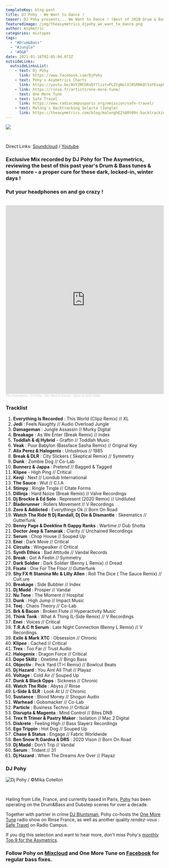 ```yaml
---
templateKey: blog-post
title: DJ Pohy - We Want to Dance !
teaser: DJ Pohy presents... We Want to Dance ! (Best of 2020 Drum & Bass)
featuredimage: /img/theasymetrics_djpohy_we_want_to_dance.png
author: Asymetric
categories: mixtapes
tags:
  - "#Drum&Bass"
  - "#Jungle"
  - "#D&B"
date: 2021-01-16T02:05:04.073Z
outsideLinks:
  outsideLinksList:
    - text: Dj Pohy
      link: https://www.facebook.com/DjPohy
    - text: Pohy's Asymetrics Charts
      link: https://youtu.be/AUY2MChRnQY?list=PLZtgNolXlRSRNkQl5aYExapQBP3fqn0hv
    - link: https://rinse.fr/artists/one-more-tune/
      text: One More Tune
    - text: Safe Travel
      link: https://www.radiocampusparis.org/emission/safe-travel/
    - text: Malong's Backtracking Selecta (Jungle)
      link: https://theasymetrics.com/blog/malong%E2%80%99s-backtracking-selecta/
---
```

![](/img/theasymetrics_djpohy_we_want_to_dance.png)

<br>

Direct Links: [](https://soundcloud.com/the-asymetrics/asymetrics-mixtape-9-andi-rietschel-tribe-of-beats?in=the-asymetrics/sets/the-asymetrics-mixtapes)[Soundcloud](https://soundcloud.com/the-asymetrics/dj-pohy-we-want-to-dance-best-of-2020-db) / [Youtube](https://www.youtube.com/watch?v=R07c0j7HrZI)

### Exclusive Mix recorded by DJ Pohy for The Asymetrics, reviewing the best of this past year's Drum & Bass tunes & some more - a proper cure for these dark, locked-in, winter days !

### Put your headphones on and go crazy !

<br>

<iframe width="100%" height="600" scrolling="no" frameborder="no" allow="autoplay" src="https://w.soundcloud.com/player/?url=https%3A//api.soundcloud.com/tracks/969643048&color=%23ff5500&auto_play=false&hide_related=false&show_comments=true&show_user=true&show_reposts=false&show_teaser=true&visual=true"></iframe><div style="font-size: 10px; color: #cccccc;line-break: anywhere;word-break: normal;overflow: hidden;white-space: nowrap;text-overflow: ellipsis; font-family: Interstate,Lucida Grande,Lucida Sans Unicode,Lucida Sans,Garuda,Verdana,Tahoma,sans-serif;font-weight: 100;"><a href="https://soundcloud.com/the-asymetrics" title="The Asymetrics" target="_blank" style="color: #cccccc; text-decoration: none;">The Asymetrics</a> · <a href="https://soundcloud.com/the-asymetrics/dj-pohy-we-want-to-dance-best-of-2020-db" title="DJ Pohy - We Want to Dance ! (Best of 2020 D&amp;B)" target="_blank" style="color: #cccccc; text-decoration: none;">DJ Pohy - We Want to Dance ! (Best of 2020 D&amp;B)</a></div>

### Tracklist

1. **Everything Is Recorded** : This World (Clipz Remix) // XL
2. **Jedi** : Feels Naughty // Audio Overload Jungle
3. **Damageman** : Jungle Assassin // Murky Digital
4. **Breakage** : As We Enter (Break Remix) // Index
5. **Toddlah & dj Hybrid** - Graftin // Toddlah Music
6. **Veak** : Puur Babylon (Bassface Sasha Remix) // Original Key
7. **Alix Perez & Halogenix** : Unlustrous // 1985
8. **Break & DLR** : City Slickers ( Skeptical Remix) // Symmetry
9. **Dunk** : Zombie Dog // Co-Lab
10. **Bunnerz & Jappa** : Pretend // Bagged & Tagged
11. **Klipee** - High Ping // Critical
12. **Kenji** : Next // Liondub International
13. **The Sauce** : Wut // C.I.A
14. **Stimpy** : Ringle Tingle // Citate Forms
15. **Dillinja** : Hard Noize (Break Remix) // Valve Recordings
16. **Dj Brockie & Ed Solo** : Represent (2020 Remix) // Undiluted
17. **Bladerunner** : Rollers Movement // V Recordings
18. **Zoro & Addicted** : Everythings Ok // Born On Road
19. **Watch The Ride ft Dj Randall, Dj Die & Dismantle** : Skeematics // Gutterfunk
20. **Benny Page & Deekline ft Gappy Ranks** : Wartime // Dub Shotta
21. **Doctor Jeep & Tamarak** : Clarity // Unchained Recordings
22. **Serum** : Chop House // Souped Up
23. **Enei** : Dark Move // Critical
24. **Circuits** : Wingwalker // Critical
25. **Synth Ethics** : Bad Attitude // Vandal Records
26. **Break** : Got A Feelin // Symmetry
27. **Dark Soldier** : Dark Soldier (Benny L Remix) // Dread
28. **Fixate** : One For The Floor // Gutterfunk
29. **Shy FX ft Stamina Mc & Lilly Allen** : Roll The Dice ( The Sauce Remix) // Cult.ure
30. **Breakage** : Side Bubbler // Index
31. **Dj Madd** : Prosper // Vandal
32. **Nu Tone** : The Moment // Hospital
33. **Dunk** : High Jump // Impact Music
34. **Teej** : Chaos Theory // Co-Lab
35. **Brk & Bacon** : Broken Flute // Hyperactivity Music
36. **Think Tonk** : What A Thing (L-Side Remix) // V Recordings
37. **Enei** : Voices // Critical
38. **T.R.A.C ft Serum** : Late Night Connection (Benny L Remix) // V Recordings
39. **Exile & Mark XTC** : Obsession // Chronic
40. **Klipee** : Cached // Critical
41. **Trex** : Too Far // Trust Audio
42. **Halogenix** : Dragon Force // Critical
43. **Dope Skillz** : Onetime // Bingo Bass
44. **Objectiv** : Peck Yard (T>I Remix) // Bowlcut Beats
45. **Dj Hazard** : You Aint All That // Playaz
46. **Voltage** : Cold Air // Souped Up
47. **Dunk & Black Opps** : Sickness // Chronic
48. **Watch The Ride** : Abyss // Rinse
49. **L-Side & SLR** : Look At U // Chronic
50. **Sustance** : Blood Money // Shogun Audio
51. **Warhead** : Gobsmacker // Co-Lab
52. **Particle** : Business Techno // Critical
53. **Disrupta & Magenta** : Mind Control // Bites DNB
54. **Trex ft Trimer & Pastry Maker** : Isolation // Mac 2 Digital
55. **Diskrete** : Feeling High // Bass Slayerz Recordings
56. **Ego Trippin** : Hot Dog // Souped Up
57. **Chase & Status** : Engage // Fabric Worldwide
58. **Ben Snow ft Gardna & DRS** : 2020 Vison // Born On Road
59. **Dj Madd** : Don't Trip // Vandal
60. **Serum** : Trident // 31 
61. **Dj Hazard** : When The Dreams Are Over // Playaz

### DJ Pohy

![](/img/dj-pohy-small.jpg "Dj Pohy / ©️Mika Cotellon")

<br>

Hailing from Lille, France, and currently based in Paris, [Pohy](www.facebook.com/DjPohy) has been operating on the Drum&Bass and Dubstep scenes for over a decade.

Together with partner in crime [DJ Bluntsman](https://soundcloud.com/dj-bluntsman), Pohy co-hosts the [One More Tune](https://rinse.fr/artists/one-more-tune/) radio show on Rinse France, as well as another quality *rendez-vous* : [Safe Travel](https://www.radiocampusparis.org/emission/safe-travel/) on Radio Campus.

If you dig this selection and want to hear more, don't miss Pohy's [monthly Top 9 for the Asymetrics](https://youtu.be/AUY2MChRnQY?list=PLZtgNolXlRSRNkQl5aYExapQBP3fqn0hv).

### Follow Pohy on [Mixcloud](www.mixcloud.com/djpohy) and **One More Tune** on [Facebook](www.facebook.com/rinseomt) for regular bass fixes.